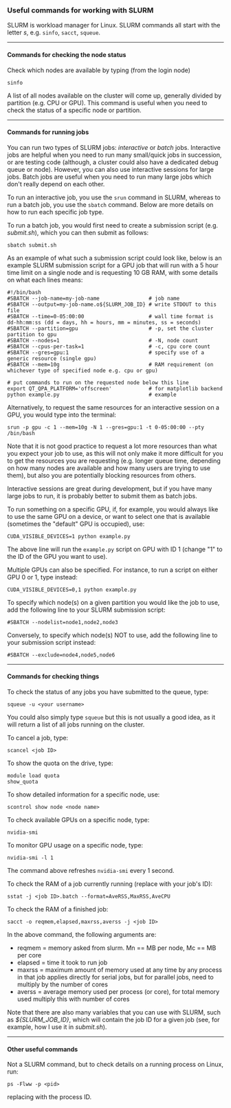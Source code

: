 ### Useful commands for working with SLURM                                                

SLURM is workload manager for Linux. SLURM commands all start with the letter *s*, e.g. `sinfo`, `sacct`, `squeue`.

---

#### Commands for checking the node status

Check which nodes are available by typing (from the login node)

```
sinfo
```

A list of all nodes available on the cluster will come up, generally divided by partition (e.g. CPU or GPU). This command is useful when you need to check the status of a specific node or partition.

---

#### Commands for running jobs

You can run two types of SLURM jobs: *interactive* or *batch* jobs. Interactive jobs are helpful when you need to run many small/quick jobs in succession, or are testing code (although, a cluster could also have a dedicated debug queue or node). However, you can also use interactive sessions for large jobs. Batch jobs are useful when you need to run many large jobs which don't really depend on each other.

To run an interactive job, you use the `srun` command in SLURM, whereas to run a batch job, you use the `sbatch` command. Below are more details on how to run each specific  job type.

To run a batch job, you would first need to create a submission script (e.g. *submit.sh*), which you can then submit as follows:

```
sbatch submit.sh
```

As an example of what such a submission script could look like, below is an example SLURM submission script for a GPU job that will run with a 5 hour time limit on a single node and is requesting 10 GB RAM, with some details on what each lines means:

```
#!/bin/bash
#SBATCH --job-name=my-job-name                # job name
#SBATCH --output=my-job-name.o${SLURM_JOB_ID} # write STDOUT to this file
#SBATCH --time=0-05:00:00                     # wall time format is dd-hh:mm:ss (dd = days, hh = hours, mm = minutes, ss = seconds)
#SBATCH --partition=gpu                       # -p, set the cluster partition to gpu
#SBATCH --nodes=1                             # -N, node count
#SBATCH --cpus-per-task=1                     # -c, cpu core count
#SBATCH --gres=gpu:1                          # specify use of a generic resource (single gpu)
#SBATCH --mem=10g                             # RAM requirement (on whichever type of specified node e.g. cpu or gpu)
                                                                                
# put commands to run on the requested node below this line                                
export QT_QPA_PLATFORM='offscreen'            # for matplotlib backend
python example.py                             # example
```

Alternatively, to request the same resources for an interactive session on a GPU, you would type into the terminal:

```
srun -p gpu -c 1 --mem=10g -N 1 --gres=gpu:1 -t 0-05:00:00 --pty /bin/bash
```


Note that it is not good practice to request a lot more resources than what you expect your job to use, as this will not only make it more difficult for you to get the resources you are requesting (e.g. longer queue time, depending on how many nodes are available and how many users are trying to use them), but also you are potentially blocking resources from others.

Interactive sessions are great during development, but if you have many large jobs to run, it is probably better to submit them as batch jobs.

To run something on a specific GPU, if, for example, you would always like to use the same GPU on a device, or want to select one that is available (sometimes the "default" GPU is occupied), use:

```
CUDA_VISIBLE_DEVICES=1 python example.py
```

The above line will run the `example.py` script on GPU with ID 1 (change "1" to the ID of the GPU you want to use).

Multiple GPUs can also be specified. For instance, to run a script on either GPU 0 or 1, type instead:

```
CUDA_VISIBLE_DEVICES=0,1 python example.py
```

To specify which node(s) on a given partition you would like the job to use, add the following line to your SLURM submission script:

```
#SBATCH --nodelist=node1,node2,node3
```

Conversely, to specify which node(s) NOT to use, add the following line to your submission script instead:

```
#SBATCH --exclude=node4,node5,node6
```

---

#### Commands for checking things

To check the status of any jobs you have submitted to the queue, type:

```
squeue -u <your username>
```

You could also simply type `squeue` but this is not usually a good idea, as it will return a list of all jobs running on the cluster.


To cancel a job, type:

```
scancel <job ID>
```


To show the quota on the drive, type:

```
module load quota
show_quota
```

To show detailed information for a specific node, use:
```
scontrol show node <node name>
```


To check available GPUs on a specific node, type:                              

```
nvidia-smi                                                                      
```


To monitor GPU usage on a specific node, type:

```
nvidia-smi -l 1
```

The command above refreshes `nvidia-smi` every 1 second.


To check the RAM of a job currently running (replace <job ID> with your job's ID):

```
sstat -j <job ID>.batch --format=AveRSS,MaxRSS,AveCPU
```

To check the RAM of a finished job:

```
sacct -o reqmem,elapsed,maxrss,averss -j <job ID>
```

In the above command, the following arguments are:
* reqmem = memory asked from slurm. Mn == MB per node, Mc == MB per core
* elapsed = time it took to run job
* maxrss = maximum amount of memory used at any time by any process in that job applies directly for serial jobs, but for parallel jobs, need to multiply by the number of cores
* averss = average memory used per process (or core), for total memory used multiply this with number of cores


Note that there are also many variables that you can use with SLURM, such as *${SLURM_JOB_ID}*, which will contain the job ID for a given job (see, for example, how I use it in *submit.sh*).

---
#### Other useful commands
Not a SLURM command, but to check details on a running process on Linux, run:
  
```
ps -Flww -p <pid>  
```

replacing <pid> with the process ID.
